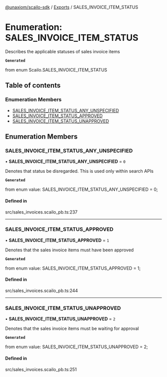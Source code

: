 [@unaxiom/scailo-sdk](../README.md) / [Exports](../modules.md) / SALES\_INVOICE\_ITEM\_STATUS

# Enumeration: SALES\_INVOICE\_ITEM\_STATUS

Describes the applicable statuses of sales invoice items

**`Generated`**

from enum Scailo.SALES_INVOICE_ITEM_STATUS

## Table of contents

### Enumeration Members

- [SALES\_INVOICE\_ITEM\_STATUS\_ANY\_UNSPECIFIED](SALES_INVOICE_ITEM_STATUS.md#sales_invoice_item_status_any_unspecified)
- [SALES\_INVOICE\_ITEM\_STATUS\_APPROVED](SALES_INVOICE_ITEM_STATUS.md#sales_invoice_item_status_approved)
- [SALES\_INVOICE\_ITEM\_STATUS\_UNAPPROVED](SALES_INVOICE_ITEM_STATUS.md#sales_invoice_item_status_unapproved)

## Enumeration Members

### SALES\_INVOICE\_ITEM\_STATUS\_ANY\_UNSPECIFIED

• **SALES\_INVOICE\_ITEM\_STATUS\_ANY\_UNSPECIFIED** = ``0``

Denotes that status be disregarded. This is used only within search APIs

**`Generated`**

from enum value: SALES_INVOICE_ITEM_STATUS_ANY_UNSPECIFIED = 0;

#### Defined in

src/sales_invoices.scailo_pb.ts:237

___

### SALES\_INVOICE\_ITEM\_STATUS\_APPROVED

• **SALES\_INVOICE\_ITEM\_STATUS\_APPROVED** = ``1``

Denotes that the sales invoice items must have been approved

**`Generated`**

from enum value: SALES_INVOICE_ITEM_STATUS_APPROVED = 1;

#### Defined in

src/sales_invoices.scailo_pb.ts:244

___

### SALES\_INVOICE\_ITEM\_STATUS\_UNAPPROVED

• **SALES\_INVOICE\_ITEM\_STATUS\_UNAPPROVED** = ``2``

Denotes that the sales invoice items must be waiting for approval

**`Generated`**

from enum value: SALES_INVOICE_ITEM_STATUS_UNAPPROVED = 2;

#### Defined in

src/sales_invoices.scailo_pb.ts:251
